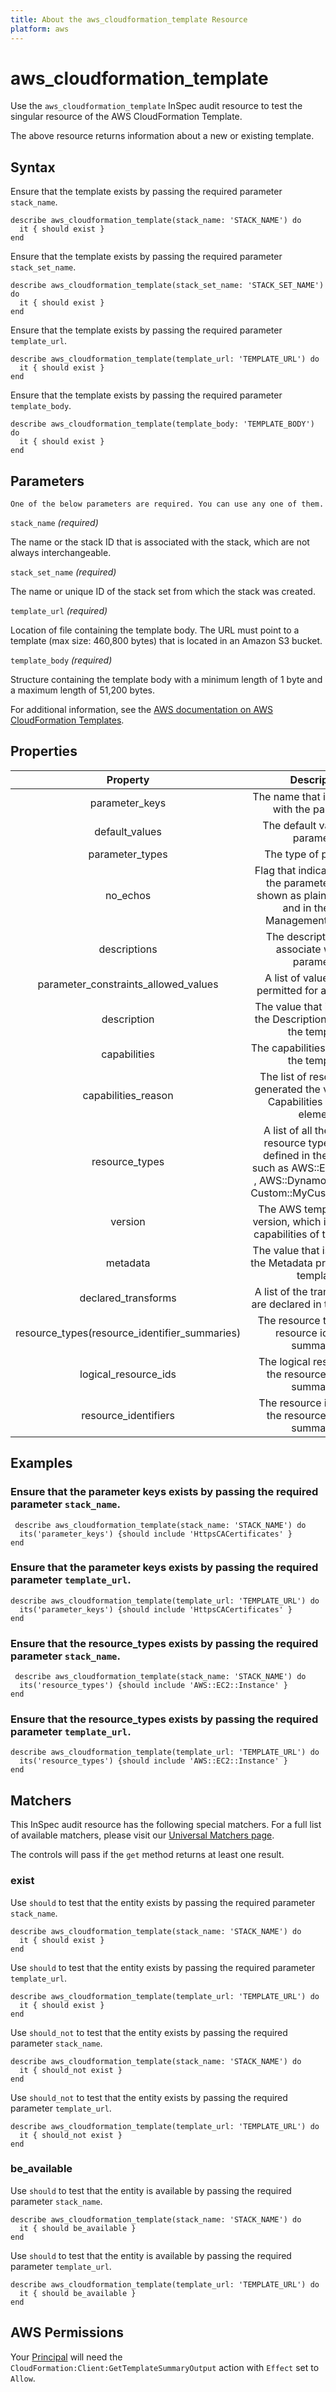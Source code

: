 ```yaml
---
title: About the aws_cloudformation_template Resource
platform: aws
---
```


# aws_cloudformation_template

Use the `aws_cloudformation_template` InSpec audit resource to test the singular resource of the AWS CloudFormation Template.

The above resource returns information about a new or existing template.

## Syntax

Ensure that the template exists by passing the required parameter `stack_name`.

    describe aws_cloudformation_template(stack_name: 'STACK_NAME') do
      it { should exist }
    end

Ensure that the template exists by passing the required parameter `stack_set_name`.

    describe aws_cloudformation_template(stack_set_name: 'STACK_SET_NAME') do
      it { should exist }
    end

Ensure that the template exists by passing the required parameter `template_url`.

    describe aws_cloudformation_template(template_url: 'TEMPLATE_URL') do
      it { should exist }
    end

Ensure that the template exists by passing the required parameter `template_body`.

    describe aws_cloudformation_template(template_body: 'TEMPLATE_BODY') do
      it { should exist }
    end

## Parameters

`One of the below parameters are required. You can use any one of them.`

`stack_name` _(required)_

The name or the stack ID that is associated with the stack, which are not always interchangeable.

`stack_set_name` _(required)_

The name or unique ID of the stack set from which the stack was created.

`template_url` _(required)_

Location of file containing the template body. The URL must point to a template (max size: 460,800 bytes) that is located in an Amazon S3 bucket.

`template_body` _(required)_

Structure containing the template body with a minimum length of 1 byte and a maximum length of 51,200 bytes.

For additional information, see the [AWS documentation on AWS CloudFormation Templates](https://aws.amazon.com/cloudformation/resources/templates/).

## Properties

| Property                                      | Description                                                                                                                                                   |
| :-------------------------------------------: | :-----------------------------------------------------------------------------------------------------------------------------------------------------------: |
| parameter_keys                                | The name that is associated with the parameter.                                                                                                               |
| default_values                                | The default value of the parameter.                                                                                                                           |
| parameter_types                               | The type of parameter.                                                                                                                                        |
| no_echos                                      | Flag that indicates whether the parameter value is shown as plain text in logs and in the AWS Management Console.                                             |
| descriptions                                  | The description that is associate with the parameter.                                                                                                         |
| parameter_constraints_allowed_values          | A list of values that are permitted for a parameter.                                                                                                          |
| description                                   | The value that is defined in the Description property of the template.                                                                                        |
| capabilities                                  | The capabilities found within the template.                                                                                                                   |
| capabilities_reason                           | The list of resources that generated the values in the Capabilities response element.                                                                         |
| resource_types                                | A list of all the template resource types that are defined in the template, such as AWS::EC2::Instance , AWS::Dynamo::Table , and Custom::MyCustomInstance.   |
| version                                       | The AWS template format version, which identifies the capabilities of the template.                                                                           |
| metadata                                      | The value that is defined for the Metadata property of the template.                                                                                          |
| declared_transforms                           | A list of the transforms that are declared in the template.                                                                                                   |
| resource_types(resource_identifier_summaries) | The resource types of the resource identifier summaries.                                                                                                      |
| logical_resource_ids                          | The logical resource id of the resource identifier summaries.                                                                                                 |
| resource_identifiers                          | The resource identifier of the resource identifier summaries.                                                                                                 |

## Examples

### Ensure that the parameter keys exists by passing the required parameter `stack_name`.

     describe aws_cloudformation_template(stack_name: 'STACK_NAME') do
      its('parameter_keys') {should include 'HttpsCACertificates' }
    end

### Ensure that the parameter keys exists by passing the required parameter `template_url`.

    describe aws_cloudformation_template(template_url: 'TEMPLATE_URL') do
      its('parameter_keys') {should include 'HttpsCACertificates' }
    end

### Ensure that the resource_types exists by passing the required parameter `stack_name`.

     describe aws_cloudformation_template(stack_name: 'STACK_NAME') do
      its('resource_types') {should include 'AWS::EC2::Instance' }
    end

### Ensure that the resource_types exists by passing the required parameter `template_url`.

    describe aws_cloudformation_template(template_url: 'TEMPLATE_URL') do
      its('resource_types') {should include 'AWS::EC2::Instance' }
    end

## Matchers

This InSpec audit resource has the following special matchers. For a full list of available matchers, please visit our [Universal Matchers page](https://www.inspec.io/docs/reference/matchers/).

The controls will pass if the `get` method returns at least one result.

### exist

Use `should` to test that the entity exists by passing the required parameter `stack_name`.

    describe aws_cloudformation_template(stack_name: 'STACK_NAME') do
      it { should exist }
    end

Use `should` to test that the entity exists by passing the required parameter `template_url`.

    describe aws_cloudformation_template(template_url: 'TEMPLATE_URL') do
      it { should exist }
    end

Use `should_not` to test that the entity exists by passing the required parameter `stack_name`.

    describe aws_cloudformation_template(stack_name: 'STACK_NAME') do
      it { should_not exist }
    end

Use `should_not` to test that the entity exists by passing the required parameter `template_url`.

    describe aws_cloudformation_template(template_url: 'TEMPLATE_URL') do
      it { should_not exist }
    end

### be_available

Use `should` to test that the entity is available by passing the required parameter `stack_name`.

    describe aws_cloudformation_template(stack_name: 'STACK_NAME') do
      it { should be_available }
    end

Use `should` to test that the entity is available by passing the required parameter `template_url`.

    describe aws_cloudformation_template(template_url: 'TEMPLATE_URL') do
      it { should be_available }
    end

## AWS Permissions

Your [Principal](https://docs.aws.amazon.com/IAM/latest/UserGuide/intro-structure.html#intro-structure-principal) will need the `CloudFormation:Client:GetTemplateSummaryOutput` action with `Effect` set to `Allow`.